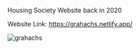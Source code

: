 Housing Society Website back in 2020

Website Link: https://grahachs.netlify.app/

![grahachs](https://github.com/vigneshacodes/grahachs/assets/134355192/6f4760a5-e3e7-446d-8efa-72baca3595bf)
